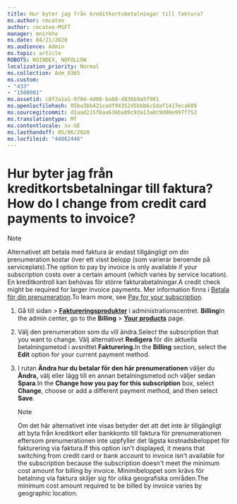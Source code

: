 ```yaml
---
title: Hur byter jag från kreditkortsbetalningar till faktura?
ms.author: cmcatee
author: cmcatee-MSFT
manager: mnirkhe
ms.date: 04/21/2020
ms.audience: Admin
ms.topic: article
ROBOTS: NOINDEX, NOFOLLOW
localization_priority: Normal
ms.collection: Adm_O365
ms.custom:
- "433"
- "1500001"
ms.assetid: c8f2a1a1-9704-4d08-ba60-d836b9a5f981
ms.openlocfilehash: 05ba3bb421cedf94352d5bbb6c5daf1417eca609
ms.sourcegitcommit: d1aad215f8aa636ba89c93a13a0c9d90e997f752
ms.translationtype: MT
ms.contentlocale: sv-SE
ms.lasthandoff: 05/06/2020
ms.locfileid: "44062446"
---
```

# <a name="how-do-i-change-from-credit-card-payments-to-invoice"></a><span data-ttu-id="7cf76-102">Hur byter jag från kreditkortsbetalningar till faktura?</span><span class="sxs-lookup"><span data-stu-id="7cf76-102">How do I change from credit card payments to invoice?</span></span>

> [!NOTE]
> <span data-ttu-id="7cf76-103">Alternativet att betala med faktura är endast tillgängligt om din prenumeration kostar över ett visst belopp (som varierar beroende på serviceplats).</span><span class="sxs-lookup"><span data-stu-id="7cf76-103">The option to pay by invoice is only available if your subscription costs over a certain amount (which varies by service location).</span></span> <span data-ttu-id="7cf76-104">En kreditkontroll kan behövas för större fakturabetalningar.</span><span class="sxs-lookup"><span data-stu-id="7cf76-104">A credit check might be required for larger invoice payments.</span></span> <span data-ttu-id="7cf76-105">Mer information finns i [Betala för din prenumeration](https://docs.microsoft.com/office365/admin/subscriptions-and-billing/pay-for-your-subscription).</span><span class="sxs-lookup"><span data-stu-id="7cf76-105">To learn more, see [Pay for your subscription](https://docs.microsoft.com/office365/admin/subscriptions-and-billing/pay-for-your-subscription).</span></span>
  
1. <span data-ttu-id="7cf76-106">Gå till sidan \> **[Faktureringsprodukter](https://go.microsoft.com/fwlink/p/?linkid=842054)** i administrationscentret. **Billing**</span><span class="sxs-lookup"><span data-stu-id="7cf76-106">In the admin center, go to the **Billing** \> **[Your products](https://go.microsoft.com/fwlink/p/?linkid=842054)** page.</span></span>

2. <span data-ttu-id="7cf76-107">Välj den prenumeration som du vill ändra.</span><span class="sxs-lookup"><span data-stu-id="7cf76-107">Select the subscription that you want to change.</span></span> <span data-ttu-id="7cf76-108">Välj alternativet **Redigera** för din aktuella betalningsmetod i avsnittet **Fakturering.**</span><span class="sxs-lookup"><span data-stu-id="7cf76-108">In the **Billing** section, select the **Edit** option for your current payment method.</span></span>

3. <span data-ttu-id="7cf76-109">I rutan **Ändra hur du betalar för den här prenumerationen** väljer du **Ändra,** välj eller lägg till en annan betalningsmetod och väljer sedan **Spara**.</span><span class="sxs-lookup"><span data-stu-id="7cf76-109">In the **Change how you pay for this subscription** box, select **Change**, choose or add a different payment method, and then select **Save**.</span></span>

   > [!NOTE]
   > <span data-ttu-id="7cf76-110">Om det här alternativet inte visas betyder det att det inte är tillgängligt att byta från kreditkort eller bankkonto till faktura för prenumerationen eftersom prenumerationen inte uppfyller det lägsta kostnadsbeloppet för fakturering via faktura.</span><span class="sxs-lookup"><span data-stu-id="7cf76-110">If this option isn't displayed, it means that switching from credit card or bank account to invoice isn't available for the subscription because the subscription doesn't meet the minimum cost amount for billing by invoice.</span></span> <span data-ttu-id="7cf76-111">Minimibeloppet som krävs för betalning via faktura skiljer sig för olika geografiska områden.</span><span class="sxs-lookup"><span data-stu-id="7cf76-111">The minimum cost amount required to be billed by invoice varies by geographic location.</span></span>
  
